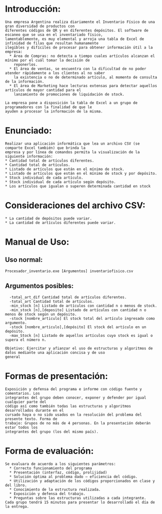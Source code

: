 # Introducción:
    Una empresa Argentina realiza diariamente el Inventario Físico de una gran diversidad de productos con
    diferentes códigos de QR y en diferentes depósitos. El software de escaneo que se usa en el inventariado físico,
    lamentablemente, es muy elemental y arroja una tabla de Excel de infinidad de filas que resultan humanamente
    ilegibles y difíciles de procesar para obtener información útil a la empresa:
      * Área de Compras: no detecta a tiempo cuales artículos alcanzan el mínimo por el cuál tomar la decisión de
        reponerlos.
      * El área de ventas, se encuentra con la dificultad de no poder atender rápidamente a los clientes al no saber
        la existencia o no de determinado artículo, al momento de consulta de la información.
      * El área de Marketing hace lecturas extensas para detectar aquellos artículos de mayor cantidad para el
        lanzamiento de promociones de liquidación de stock.

    La empresa pone a disposición la tabla de Excel a un grupo de programadores con la finalidad de que le
    ayuden a procesar la información de la misma.

# Enunciado:
    Realizar una aplicación informática que lea un archivo CSV (se comparte Excel también) que brinda la
    empresa y por línea de comandos permita la visualización de la siguiente información:
    * Cantidad total de artículos diferentes.
    * Cantidad total de artículos.
    * Listado de artículos que están en el mínimo de stock.
    * Listado de artículos que están en el mínimo de stock y por depósito.
    * Stock individual de cada artículo.
    * Stock individual de cada artículo según depósito.
    * Los artículos que igualan o superen determinada cantidad en stock

# Consideraciones del archivo CSV:
    * La cantidad de depósitos puede variar.
    * La cantidad de artículos diferentes puede variar.

# Manual de Uso:

  ## Uso normal:
    Procesador_inventario.exe [Argumentos] inventariofisico.csv

  ## Argumentos posibles:
      -total_art_dif Cantidad total de artículos diferentes.
      -total_art Cantidad total de artículos. 
      -min_stock [n] Listado de artículos con cantidad n o menos de stock.
      -min_stock [n],[deposito] Listado de artículos con cantidad n o menos de stock según un depósito.
      -stock [nombre_articulo] El stock total del artículo ingresado como argumento.
      -stock [nombre_articulo],[depósito] El stock del artículo en un depósito.
      -max_Stock [n] Listado de aquellos artículos cuyo stock es igual o supera el número n.

    Objetivo: Ejercitar y afianzar el uso de estructuras y algoritmos de datos mediante una aplicación concisa y de uso
    general

# Formas de presentación: 
    Exposición y defensa del programa e informe con código fuente y comentarios. Los
    integrantes del grupo deben conocer, exponer y defender por igual cualquier parte del
    código así como también todas las estructuras y algoritmos desarrollados durante en el
    cursado haya o no sido usados en la resolución del problema del presente texto. Forma de
    trabajo: Grupos de no más de 4 personas. En la presentación deberán estar todos los
    integrantes del grupo (los del mismo país). 

# Forma de evaluación: 
    Se evaluara de acuerdo a los siguientes parámetros:
      * Correcto funcionamiento del programa
      * Presentación (interfaz, código, prolijidad)
      * Solución óptima al problema dado – eficiencia del código.
      * Utilización y adaptación de los códigos proporcionados en clase y del libro.
      * Conocimiento de la estructura realizada.
      * Exposición y defensa del trabajo.
      * Preguntas sobre las estructuras utilizadas a cada integrante.
    Cada grupo tendrá 15 minutos para presentar lo desarrollado el día de la entrega.

